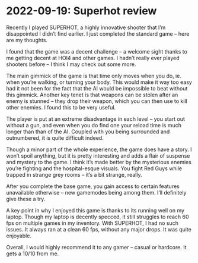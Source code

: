 2022-09-19: Superhot review
========================
Recently I played SUPERHOT, a highly innovative shooter that I’m disappointed I didn’t find earlier. I just completed the standard game – here are my thoughts.

I found that the game was a decent challenge – a welcome sight thanks to me getting decent at HOI4 and other games. I hadn’t really ever played shooters before – I think I may check out some more.

The main gimmick of the game is that time only moves when you do, ie. when you’re walking, or turning your body. This would make it way too easy had it not been for the fact that the AI would be impossible to beat without this gimmick. Another key tenet is that weapons can be stolen after an enemy is stunned – they drop their weapon, which you can then use to kill other enemies. I found this to be very useful.

The player is put at an extreme disadvantage in each level – you start out without a gun, and even when you do find one your reload time is much longer than than of the AI. Coupled with you being surrounded and outnumbered, it is quite difficult indeed.

Though a minor part of the whole experience, the game does have a story. I won’t spoil anything, but it is pretty interesting and adds a flair of suspense and mystery to the game. I think it’s made better by the mysterious enemies you’re fighting and the hospital-esque visuals. You fight Red Guys while trapped in strange grey rooms – it’s a bit strange, really.

After you complete the base game, you gain access to certain features unavailable otherwise – new gamemodes being among them. I’ll definitely give these a try.

A key point in why I enjoyed this game is thanks to its running well on my laptop. Though my laptop is decently specced, it still struggles to reach 60 fps on multiple games in my inventory. With SUPERHOT, I had no such issues. It always ran at a clean 60 fps, without any major drops. It was quite enjoyable.

Overall, I would highly recommend it to any gamer – casual or hardcore. It gets a 10/10 from me.

